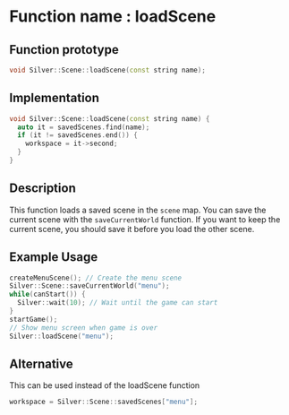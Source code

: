 # Function name : loadScene

## Function prototype

```cpp
void Silver::Scene::loadScene(const string name);
```

## Implementation

```cpp
void Silver::Scene::loadScene(const string name) {
  auto it = savedScenes.find(name);
  if (it != savedScenes.end()) {
    workspace = it->second;
  }
}
```

## Description
This function loads a saved scene in the `scene` map. You can save the current scene with the `saveCurrentWorld` function.
If you want to keep the current scene, you should save it before you load the other scene.

## Example Usage
```cpp
createMenuScene(); // Create the menu scene
Silver::Scene::saveCurrentWorld("menu");
while(canStart()) {
  Silver::wait(10); // Wait until the game can start
}
startGame();
// Show menu screen when game is over
Silver::loadScene("menu");
```

## Alternative
This can be used instead of the loadScene function
```cpp
workspace = Silver::Scene::savedScenes["menu"];
```
